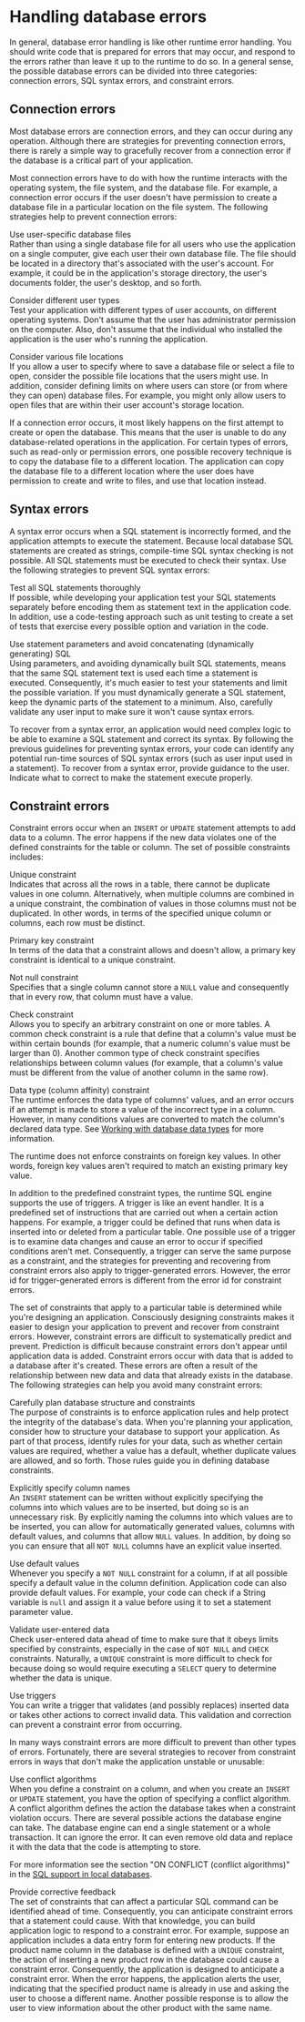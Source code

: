 # Handling database errors

In general, database error handling is like other runtime error handling. You
should write code that is prepared for errors that may occur, and respond to the
errors rather than leave it up to the runtime to do so. In a general sense, the
possible database errors can be divided into three categories: connection
errors, SQL syntax errors, and constraint errors.

## Connection errors

Most database errors are connection errors, and they can occur during any
operation. Although there are strategies for preventing connection errors, there
is rarely a simple way to gracefully recover from a connection error if the
database is a critical part of your application.

Most connection errors have to do with how the runtime interacts with the
operating system, the file system, and the database file. For example, a
connection error occurs if the user doesn't have permission to create a database
file in a particular location on the file system. The following strategies help
to prevent connection errors:

Use user-specific database files  
Rather than using a single database file for all users who use the application
on a single computer, give each user their own database file. The file should be
located in a directory that's associated with the user's account. For example,
it could be in the application's storage directory, the user's documents folder,
the user's desktop, and so forth.

Consider different user types  
Test your application with different types of user accounts, on different
operating systems. Don't assume that the user has administrator permission on
the computer. Also, don't assume that the individual who installed the
application is the user who's running the application.

Consider various file locations  
If you allow a user to specify where to save a database file or select a file to
open, consider the possible file locations that the users might use. In
addition, consider defining limits on where users can store (or from where they
can open) database files. For example, you might only allow users to open files
that are within their user account's storage location.

If a connection error occurs, it most likely happens on the first attempt to
create or open the database. This means that the user is unable to do any
database-related operations in the application. For certain types of errors,
such as read-only or permission errors, one possible recovery technique is to
copy the database file to a different location. The application can copy the
database file to a different location where the user does have permission to
create and write to files, and use that location instead.

## Syntax errors

A syntax error occurs when a SQL statement is incorrectly formed, and the
application attempts to execute the statement. Because local database SQL
statements are created as strings, compile-time SQL syntax checking is not
possible. All SQL statements must be executed to check their syntax. Use the
following strategies to prevent SQL syntax errors:

Test all SQL statements thoroughly  
If possible, while developing your application test your SQL statements
separately before encoding them as statement text in the application code. In
addition, use a code-testing approach such as unit testing to create a set of
tests that exercise every possible option and variation in the code.

Use statement parameters and avoid concatenating (dynamically generating) SQL  
Using parameters, and avoiding dynamically built SQL statements, means that the
same SQL statement text is used each time a statement is executed. Consequently,
it's much easier to test your statements and limit the possible variation. If
you must dynamically generate a SQL statement, keep the dynamic parts of the
statement to a minimum. Also, carefully validate any user input to make sure it
won't cause syntax errors.

To recover from a syntax error, an application would need complex logic to be
able to examine a SQL statement and correct its syntax. By following the
previous guidelines for preventing syntax errors, your code can identify any
potential run-time sources of SQL syntax errors (such as user input used in a
statement). To recover from a syntax error, provide guidance to the user.
Indicate what to correct to make the statement execute properly.

## Constraint errors

Constraint errors occur when an `INSERT` or `UPDATE` statement attempts to add
data to a column. The error happens if the new data violates one of the defined
constraints for the table or column. The set of possible constraints includes:

Unique constraint  
Indicates that across all the rows in a table, there cannot be duplicate values
in one column. Alternatively, when multiple columns are combined in a unique
constraint, the combination of values in those columns must not be duplicated.
In other words, in terms of the specified unique column or columns, each row
must be distinct.

Primary key constraint  
In terms of the data that a constraint allows and doesn't allow, a primary key
constraint is identical to a unique constraint.

Not null constraint  
Specifies that a single column cannot store a `NULL` value and consequently that
in every row, that column must have a value.

Check constraint  
Allows you to specify an arbitrary constraint on one or more tables. A common
check constraint is a rule that define that a column's value must be within
certain bounds (for example, that a numeric column's value must be larger than
0). Another common type of check constraint specifies relationships between
column values (for example, that a column's value must be different from the
value of another column in the same row).

Data type (column affinity) constraint  
The runtime enforces the data type of columns' values, and an error occurs if an
attempt is made to store a value of the incorrect type in a column. However, in
many conditions values are converted to match the column's declared data type.
See
[Working with database data types](WS5b3ccc516d4fbf351e63e3d118666ade46-7d48.html)
for more information.

The runtime does not enforce constraints on foreign key values. In other words,
foreign key values aren't required to match an existing primary key value.

In addition to the predefined constraint types, the runtime SQL engine supports
the use of triggers. A trigger is like an event handler. It is a predefined set
of instructions that are carried out when a certain action happens. For example,
a trigger could be defined that runs when data is inserted into or deleted from
a particular table. One possible use of a trigger is to examine data changes and
cause an error to occur if specified conditions aren't met. Consequently, a
trigger can serve the same purpose as a constraint, and the strategies for
preventing and recovering from constraint errors also apply to trigger-generated
errors. However, the error id for trigger-generated errors is different from the
error id for constraint errors.

The set of constraints that apply to a particular table is determined while
you're designing an application. Consciously designing constraints makes it
easier to design your application to prevent and recover from constraint errors.
However, constraint errors are difficult to systematically predict and prevent.
Prediction is difficult because constraint errors don't appear until application
data is added. Constraint errors occur with data that is added to a database
after it's created. These errors are often a result of the relationship between
new data and data that already exists in the database. The following strategies
can help you avoid many constraint errors:

Carefully plan database structure and constraints  
The purpose of constraints is to enforce application rules and help protect the
integrity of the database's data. When you're planning your application,
consider how to structure your database to support your application. As part of
that process, identify rules for your data, such as whether certain values are
required, whether a value has a default, whether duplicate values are allowed,
and so forth. Those rules guide you in defining database constraints.

Explicitly specify column names  
An `INSERT` statement can be written without explicitly specifying the columns
into which values are to be inserted, but doing so is an unnecessary risk. By
explicitly naming the columns into which values are to be inserted, you can
allow for automatically generated values, columns with default values, and
columns that allow `NULL` values. In addition, by doing so you can ensure that
all `NOT NULL` columns have an explicit value inserted.

Use default values  
Whenever you specify a `NOT NULL` constraint for a column, if at all possible
specify a default value in the column definition. Application code can also
provide default values. For example, your code can check if a String variable is
`null` and assign it a value before using it to set a statement parameter value.

Validate user-entered data  
Check user-entered data ahead of time to make sure that it obeys limits
specified by constraints, especially in the case of `NOT NULL` and `CHECK`
constraints. Naturally, a `UNIQUE` constraint is more difficult to check for
because doing so would require executing a `SELECT` query to determine whether
the data is unique.

Use triggers  
You can write a trigger that validates (and possibly replaces) inserted data or
takes other actions to correct invalid data. This validation and correction can
prevent a constraint error from occurring.

In many ways constraint errors are more difficult to prevent than other types of
errors. Fortunately, there are several strategies to recover from constraint
errors in ways that don't make the application unstable or unusable:

Use conflict algorithms  
When you define a constraint on a column, and when you create an `INSERT` or
`UPDATE` statement, you have the option of specifying a conflict algorithm. A
conflict algorithm defines the action the database takes when a constraint
violation occurs. There are several possible actions the database engine can
take. The database engine can end a single statement or a whole transaction. It
can ignore the error. It can even remove old data and replace it with the data
that the code is attempting to store.

For more information see the section "ON CONFLICT (conflict algorithms)" in the
[SQL support in local databases](WS112915e91f2778507c29b8cc1256b9c36a3-8000.html).

Provide corrective feedback  
The set of constraints that can affect a particular SQL command can be
identified ahead of time. Consequently, you can anticipate constraint errors
that a statement could cause. With that knowledge, you can build application
logic to respond to a constraint error. For example, suppose an application
includes a data entry form for entering new products. If the product name column
in the database is defined with a `UNIQUE` constraint, the action of inserting a
new product row in the database could cause a constraint error. Consequently,
the application is designed to anticipate a constraint error. When the error
happens, the application alerts the user, indicating that the specified product
name is already in use and asking the user to choose a different name. Another
possible response is to allow the user to view information about the other
product with the same name.
